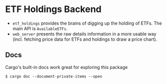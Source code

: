 # ETF Holdings Backend

- `etf_holdings` provides the brains of digging up the holding of ETFs. The main API is `AvailableETFs`.
- `web_server` presents the raw details information in a more usable way (incl. fetching price data for ETFs and holdings to draw a price chart).

## Docs
Cargo's built-in docs work great for exploring this package

```
$ cargo doc --document-private-items --open
```
